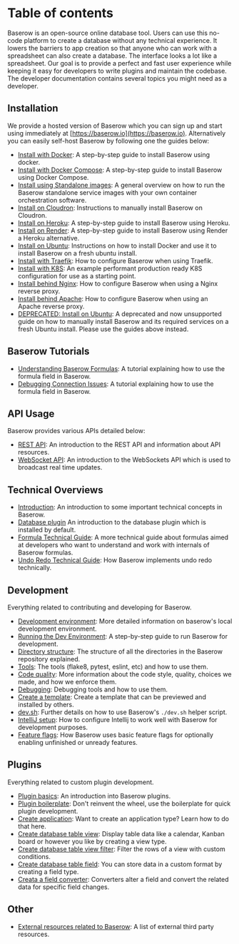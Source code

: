 # Table of contents

Baserow is an open-source online database tool. Users can use this no-code platform to
create a database without any technical experience. It lowers the barriers to app
creation so that anyone who can work with a spreadsheet can also create a database. The
interface looks a lot like a spreadsheet. Our goal is to provide a perfect and fast user
experience while keeping it easy for developers to write plugins and maintain the
codebase. The developer documentation contains several topics you might need as a
developer.

## Installation

We provide a hosted version of Baserow which you can sign up and start using immediately
at [https://baserow.io](https://baserow.io). Alternatively you can easily self-host
Baserow by following one the guides below:

* [Install with Docker](installation/install-with-docker.md): A step-by-step guide to
  install Baserow using docker.
* [Install with Docker Compose](installation/install-with-docker-compose.md): A
  step-by-step guide to install Baserow using Docker Compose.
* [Install using Standalone images](installation/install-using-standalone-images.md): A
  general overview on how to run the Baserow standalone service images with your own
  container orchestration software.
* [Install on Cloudron](installation/install-on-cloudron.md): Instructions to manually
  install Baserow on Cloudron.
* [Install on Heroku](installation/install-on-heroku.md): A step-by-step guide to
  install Baserow using Heroku.
* [Install on Render](installation/install-on-render.md): A step-by-step guide to
  install Baserow using Render a Heroku alternative.
* [Install on Ubuntu](installation/install-on-ubuntu.md): Instructions on how to install
  Docker and use it to install Baserow on a fresh ubuntu install.
* [Install with Traefik](installation/install-with-traefik.md): How to configure Baserow
  when using Traefik.
* [Install with K8S](installation/install-with-k8s.md): An example performant 
  production ready K8S configuration for use as a starting point.
* [Install behind Nginx](installation/install-behind-nginx.md): How to configure Baserow
  when using a Nginx reverse proxy.
* [Install behind Apache](installation/install-behind-apache.md): How to configure Baserow
  when using an Apache reverse proxy.
* [DEPRECATED: Install on Ubuntu](installation/old-install-on-ubuntu.md): A deprecated
  and now unsupported guide on how to manually install Baserow and its required services
  on a fresh Ubuntu install. Please use the guides above instead.

## Baserow Tutorials

* [Understanding Baserow Formulas](tutorials/understanding-baserow-formulas.md): A
  tutorial explaining how to use the formula field in Baserow.
* [Debugging Connection Issues](tutorials/debugging-connection-issues.md): A tutorial
  explaining how to use the formula field in Baserow.

## API Usage

Baserow provides various APIs detailed below:

* [REST API](apis/rest-api.md): An introduction to the REST API and information about
  API resources.
* [WebSocket API](apis/web-socket-api.md): An introduction to the WebSockets API which
  is used to broadcast real time updates.

## Technical Overviews

* [Introduction](technical/introduction.md): An introduction to some important technical
  concepts in Baserow.
* [Database plugin](technical/database-plugin.md) An introduction to the database plugin
  which is installed by default.
* [Formula Technical Guide](technical/formula-technical-guide.md): A more technical
  guide about formulas aimed at developers who want to understand and work with
  internals of Baserow formulas.
* [Undo Redo Technical Guide](technical/undo-redo-guide.md): How Baserow implements undo
  redo technically.

## Development

Everything related to contributing and developing for Baserow.

* [Development environment](./development/development-environment.md): More detailed
  information on baserow's local development environment.
* [Running the Dev Environment](development/running-the-dev-environment.md): A
  step-by-step guide to run Baserow for development.
* [Directory structure](./development/directory-structure.md): The structure of all the
  directories in the Baserow repository explained.
* [Tools](./development/tools.md): The tools (flake8, pytest, eslint, etc) and how to
  use them.
* [Code quality](./development/code-quality.md): More information about the code style,
  quality, choices we made, and how we enforce them.
* [Debugging](./development/debugging.md): Debugging tools and how to use them.
* [Create a template](./development/create-a-template.md): Create a template that can be
  previewed and installed by others.
* [dev.sh](./development/dev_sh.md): Further details on how to use Baserow's `./dev.sh`
  helper script.
* [IntelliJ setup](./development/intellij-setup.md): How to configure Intellij to work
  well with Baserow for development purposes.
* [Feature flags](./development/feature-flags.md): How Baserow uses basic feature flags for optionally
  enabling unfinished or unready features.

## Plugins

Everything related to custom plugin development.

* [Plugin basics](./plugins/introduction.md): An introduction into Baserow plugins.
* [Plugin boilerplate](./plugins/boilerplate.md): Don't reinvent the wheel, use the
  boilerplate for quick plugin development.
* [Create application](./plugins/application-type.md): Want to create an application
  type? Learn how to do that here.
* [Create database table view](./plugins/view-type.md): Display table data like a
  calendar, Kanban board or however you like by creating a view type.
* [Create database table view filter](./plugins/view-filter-type.md): Filter the rows of
  a view with custom conditions.
* [Create database table field](./plugins/field-type.md): You can store data in a custom
  format by creating a field type.
* [Creata a field converter](./plugins/field-converter.md): Converters alter a field and
  convert the related data for specific field changes.

## Other

* [External resources related to Baserow](./other/external-resources.md): A list of
  external third party resources.
